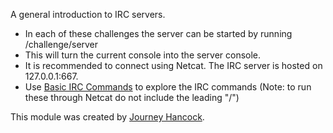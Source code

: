 A general introduction to IRC servers. 
- In each of these challenges the server can be started by running /challenge/server
- This will turn the current console into the server console.
- It is recommended to connect using Netcat. The IRC server is hosted on 127.0.0.1:667.
- Use [Basic IRC Commands](https://www.mirc.com/help/html/index.html?basic_irc_commands.html) to explore the IRC commands (Note: to run these through Netcat do not include the leading "/") 

This module was created by [Journey Hancock](https://github.com/journeyhancock).